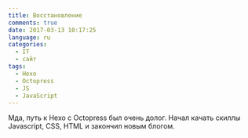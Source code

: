 ```yaml
---
title: Восстановление
comments: true
date: 2017-03-13 10:17:25
language: ru
categories:
  - IT
  - сайт
tags:
  - Hexo
  - Octopress
  - JS
  - JavaScript
---
```


Мда, путь к Hexo с Octopress был очень долог. Начал качать скиллы Javascript, CSS, HTML и закончил новым блогом.
